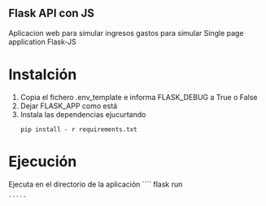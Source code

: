 ## Flask API con JS
Aplicacion web para simular ingresos gastos para simular Single page application Flask-JS

# Instalción

1. Copia el fichero .env_template e informa FLASK_DEBUG a True o False
2. Dejar FLASK_APP como está
3. Instala las dependencias ejucurtando
    ````
    pip install - r requirements.txt
    `````


# Ejecución
Ejecuta en el directorio de la aplicación
    ````
    flask run

    `````

